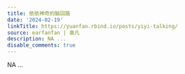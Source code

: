 ```yaml
---
title: 依依神奇的脑回路
date: '2024-02-19'
linkTitle: https://yuanfan.rbind.io/posts/yiyi-talking/
source: earfanfan | 袁凡
description: NA ...
disable_comments: true
---
```

NA ...